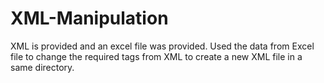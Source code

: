 # XML-Manipulation
XML is provided and an excel file was provided. Used the data from Excel file to change the required tags from XML to create a new XML file in a same directory.
